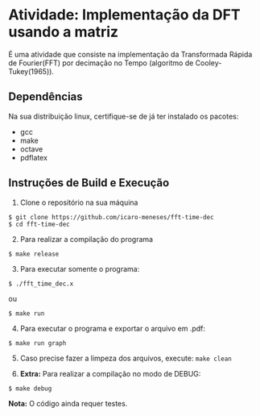 # Atividade: Implementação da DFT usando a matriz

É uma atividade que consiste na implementação da Transformada Rápida de 
Fourier(FFT) por decimação no Tempo (algoritmo de Cooley-Tukey(1965)).

## Dependências

Na sua distribuição linux, certifique-se de já ter instalado os pacotes:

- gcc
- make
- octave
- pdflatex

## Instruções de Build e Execução

1. Clone o repositório na sua máquina

```
$ git clone https://github.com/icaro-meneses/fft-time-dec
$ cd fft-time-dec
```

2. Para realizar a compilação do programa

```
$ make release
```

3. Para executar somente o programa:

```
$ ./fft_time_dec.x
```

ou

```
$ make run
```

4. Para executar o programa e exportar o arquivo em .pdf:

```
$ make run graph
```

5. Caso precise fazer a limpeza dos arquivos, execute: `make clean`

6. **Extra:** Para realizar a compilação no modo de DEBUG:

```
$ make debug
```

**Nota:** O código ainda requer testes.


